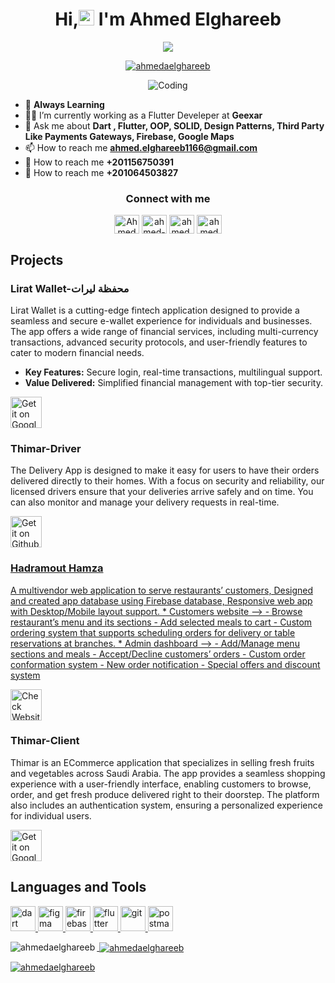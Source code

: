 <h1 align="center">Hi,<img src="https://media.giphy.com/media/hvRJCLFzcasrR4ia7z/giphy.gif" width="25"> I'm Ahmed Elghareeb</h1>

<p align="center">
  <a href="https://github.com/DenverCoder1/readme-typing-svg"><img src="https://readme-typing-svg.herokuapp.com/?lines=Software%20Mobile%20Developer;Always%20learning%20new%20things&font=Fira%20Code&center=true&width=440&height=45&color=f75c7e&vCenter=true&size=20"></a>
</p>

<p align="center"> <a href="https://github.com/ryo-ma/github-profile-trophy"><img src="https://github-profile-trophy.vercel.app/?username=ahmedaelghareeb" alt="ahmedaelghareeb" /></a> </p>

<p align="center"> <img alt="Coding" src="https://camo.githubusercontent.com/9224a15bbd19965870752df3bb338d0c359778e20ce4ffff5cd08364f63a4470/68747470733a2f2f6d69726f2e6d656469756d2e636f6d2f6d61782f313336302f312a495247486d69477361313673746564517649615a66772e676966" data-canonical-src="https://miro.medium.com/max/1360/1*IRGHmiGsa16stedQvIaZfw.gif" style="max-width: 100%; display: inline-block;" data-target="animated-image.originalImage" /> </p>

- 💫 **Always Learning**
- 🧑‍💼 I’m currently working as a Flutter Develeper at **Geexar**
- 💬 Ask me about **Dart , Flutter, OOP, SOLID, Design Patterns, Third Party Like Payments Gateways, Firebase, Google Maps**
- 📫 How to reach me **ahmed.elghareeb1166@gmail.com**
- 📱 How to reach me **+201156750391**
- 📲 How to reach me **+201064503827**

<h3 align="center" tabindex="-1" class="heading-element" dir="auto"> Connect with me </h3>
<p align="center">
<a href="https://github.com/AhmedAElghareeb" target="blank"><img align="center" src="https://raw.githubusercontent.com/rahuldkjain/github-profile-readme-generator/master/src/images/icons/Social/github.svg" alt="AhmedAElghareeb" height="30" width="40" /></a>  
<a href="https://linkedin.com/in/ahmed-elghareeb8" target="blank"><img align="center" src="https://raw.githubusercontent.com/rahuldkjain/github-profile-readme-generator/master/src/images/icons/Social/linked-in-alt.svg" alt="ahmed-elghareeb8" height="30" width="40" /></a>
<a href="https://wa.me/+201156750391" target="blank"><img align="center" src="https://raw.githubusercontent.com/rahuldkjain/github-profile-readme-generator/master/src/images/icons/Social/whatsapp.svg" alt="ahmed.a.elgharib" height="30" width="40" /></a>
<a href="https://fb.com/ahmed.a.elgharib" target="blank"><img align="center" src="https://raw.githubusercontent.com/rahuldkjain/github-profile-readme-generator/master/src/images/icons/Social/facebook.svg" alt="ahmedelghareeb" height="30" width="40" /></a>
</p>

<h2 tabindex="-1" class="heading-element" dir="auto"> Projects </h2>

### Lirat Wallet-محفظة ليرات
Lirat Wallet is a cutting-edge fintech application designed to provide a seamless and secure e-wallet experience for individuals and businesses.
The app offers a wide range of financial services, including multi-currency transactions, advanced security protocols,
and user-friendly features to cater to modern financial needs.
- **Key Features:** Secure login, real-time transactions, multilingual support.
- **Value Delivered:** Simplified financial management with top-tier security.

[<img src="https://user-images.githubusercontent.com/50374022/152713461-d367ec7a-687b-40ca-a881-30e49d69821c.png"
alt='Get it on Google Play'
height="50">](https://play.google.com/store/apps/details?id=store.lirat.paymoney)

<p align="left"> <h3 tabindex="-1" class="heading-element" dir="auto">Thimar-Driver</h3>
  <p dir="auto">The Delivery App is designed to make it easy for users to have their orders delivered directly to their homes. With a focus on security and reliability, our licensed drivers ensure that your deliveries arrive safely and on time. You can also monitor and manage your delivery requests in real-time.</p>
  <a href="https://github.com/AhmedAElghareeb/Thimar_Driver" rel="nofollow"><img src="https://camo.githubusercontent.com/d836718b226b3b053c3b7256e3953487f04e0307c12b2853f58c8f4280a335d9/68747470733a2f2f6d69726f2e6d656469756d2e636f6d2f6d61782f343030302f312a3848487067584a6b63366a5153694e543432456942672e706e67" alt="Get it on Github" height="50" data-canonical-src="https://miro.medium.com/max/4000/1*8HHpgXJkc6jQSiNT42EiBg.png" style="max-width: 100%;">

<p align="left"> <h3 tabindex="-1" class="heading-element" dir="auto">Hadramout Hamza</h3>
  <p dir="auto">A multivendor web application to serve restaurants’ customers, Designed and created app database using Firebase database, Responsive web app with Desktop/Mobile layout support.
* Customers website -->
- Browse restaurant’s menu and its sections
- Add selected meals to cart
- Custom ordering system that supports scheduling orders for delivery or table reservations at branches.
* Admin dashboard -->
- Add/Manage menu sections and meals
- Accept/Decline customers’ orders
- Custom order conformation system
- New order notification
- Special offers and discount system</p>
  <a href="https://hadramout-hamza.com" rel="nofollow"><img src="https://hadramout-hamza.com/splash/img/dark-1x.png" alt="Check Website" height="50" style="max-width: 100%;"></a>

<p align="left"> <h3 tabindex="-1" class="heading-element" dir="auto">Thimar-Client</h3>
  <p dir="auto">Thimar is an ECommerce application that specializes in selling fresh fruits and vegetables across Saudi Arabia. The app provides a seamless shopping experience with a user-friendly interface, enabling customers to browse, order, and get fresh produce delivered right to their doorstep. The platform also includes an authentication system, ensuring a personalized experience for individual users.</p>
  <a href="https://play.google.com/store/apps/details?id=com.alalmiya.thamra&hl=ar" rel="nofollow"><img src="https://user-images.githubusercontent.com/50374022/152713461-d367ec7a-687b-40ca-a881-30e49d69821c.png" alt="Get it on Google Play" height="50" style="max-width: 100%;"></a>


<h2 tabindex="-1" class="heading-element" dir="auto"> Languages and Tools </h2>
<p align="left"> <a href="https://dart.dev" target="_blank" rel="noreferrer"> <img src="https://www.vectorlogo.zone/logos/dartlang/dartlang-icon.svg" alt="dart" width="40" height="40"/> </a> <a href="https://www.figma.com/" target="_blank" rel="noreferrer"> <img src="https://www.vectorlogo.zone/logos/figma/figma-icon.svg" alt="figma" width="40" height="40"/> </a> <a href="https://firebase.google.com/" target="_blank" rel="noreferrer"> <img src="https://www.vectorlogo.zone/logos/firebase/firebase-icon.svg" alt="firebase" width="40" height="40"/> </a> <a href="https://flutter.dev" target="_blank" rel="noreferrer"> <img src="https://www.vectorlogo.zone/logos/flutterio/flutterio-icon.svg" alt="flutter" width="40" height="40"/> </a> <a href="https://git-scm.com/" target="_blank" rel="noreferrer"> <img src="https://www.vectorlogo.zone/logos/git-scm/git-scm-icon.svg" alt="git" width="40" height="40"/> </a> <a href="https://postman.com" target="_blank" rel="noreferrer"> <img src="https://www.vectorlogo.zone/logos/getpostman/getpostman-icon.svg" alt="postman" width="40" height="40"/>

<p><img align="left" src="https://github-readme-stats.vercel.app/api/top-langs?username=ahmedaelghareeb&show_icons=true&locale=en&layout=compact" alt="ahmedaelghareeb" /></p>

<p>&nbsp;<img align="center" src="https://github-readme-stats.vercel.app/api?username=ahmedaelghareeb&show_icons=true&locale=en" alt="ahmedaelghareeb" /></p>

<p><img align="center" src="https://github-readme-streak-stats.herokuapp.com/?user=ahmedaelghareeb&" alt="ahmedaelghareeb" /></p>

